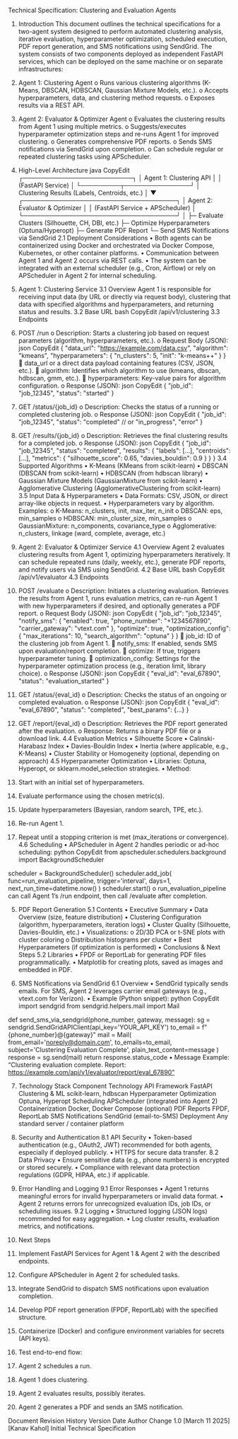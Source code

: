  Technical Specification: Clustering and Evaluation Agents
 1. Introduction
 This document outlines the technical specifications for a two-agent system designed to perform automated clustering analysis, iterative evaluation, hyperparameter optimization, scheduled execution, PDF report generation, and SMS notifications using SendGrid.
 The system consists of two components deployed as independent FastAPI services, which can be deployed on the same machine or on separate infrastructures:
 1.	Agent 1: Clustering Agent
 o	Runs various clustering algorithms (K-Means, DBSCAN, HDBSCAN, Gaussian Mixture Models, etc.).
 o	Accepts hyperparameters, data, and clustering method requests.
 o	Exposes results via a REST API.
 2.	Agent 2: Evaluator & Optimizer Agent
 o	Evaluates the clustering results from Agent 1 using multiple metrics.
 o	Suggests/executes hyperparameter optimization steps and re-runs Agent 1 for improved clustering.
 o	Generates comprehensive PDF reports.
 o	Sends SMS notifications via SendGrid upon completion.
 o	Can schedule regular or repeated clustering tasks using APScheduler.
  
 2. High-Level Architecture
 java
 CopyEdit
 ┌─────────────────────────┐
 │ Agent 1: Clustering API │
 │   (FastAPI Service)     │
 └─────────┬───────────────┘
           │
    Clustering Results (Labels, Centroids, etc.)
           │
           ▼
 ┌───────────────────────────────────┐
 │ Agent 2: Evaluator & Optimizer   │
 │ (FastAPI Service + APScheduler)  │
 └───────────────────────────────────┘
           │
           ├─ Evaluate Clusters (Silhouette, CH, DBI, etc.)
           ├─ Optimize Hyperparameters (Optuna/Hyperopt)
           ├─ Generate PDF Report
           └─ Send SMS Notifications via SendGrid
 2.1 Deployment Considerations
 •	Both agents can be containerized using Docker and orchestrated via Docker Compose, Kubernetes, or other container platforms.
 •	Communication between Agent 1 and Agent 2 occurs via REST calls.
 •	The system can be integrated with an external scheduler (e.g., Cron, Airflow) or rely on APScheduler in Agent 2 for internal scheduling.
  
 3. Agent 1: Clustering Service
 3.1 Overview
 Agent 1 is responsible for receiving input data (by URL or directly via request body), clustering that data with specified algorithms and hyperparameters, and returning status and results.
 3.2 Base URL
 bash
 CopyEdit
 /api/v1/clustering
 3.3 Endpoints
 1.	POST /run
 o	Description: Starts a clustering job based on request parameters (algorithm, hyperparameters, etc.).
 o	Request Body (JSON):
 json
 CopyEdit
 {
   "data_url": "https://example.com/data.csv",
   "algorithm": "kmeans",
   "hyperparameters": {
     "n_clusters": 5,
     "init": "k-means++"
   }
 }
 	data_url or a direct data payload containing features (CSV, JSON, etc.).
 	algorithm: Identifies which algorithm to use (kmeans, dbscan, hdbscan, gmm, etc.).
 	hyperparameters: Key-value pairs for algorithm configuration.
 o	Response (JSON):
 json
 CopyEdit
 {
   "job_id": "job_12345",
   "status": "started"
 }
 2.	GET /status/{job_id}
 o	Description: Checks the status of a running or completed clustering job.
 o	Response (JSON): 
 json
 CopyEdit
 {
   "job_id": "job_12345",
   "status": "completed" 
   // or "in_progress", "error"
 }
 3.	GET /results/{job_id}
 o	Description: Retrieves the final clustering results for a completed job.
 o	Response (JSON): 
 json
 CopyEdit
 {
   "job_id": "job_12345",
   "status": "completed",
   "results": {
     "labels": [...],
     "centroids": [...],
     "metrics": {
       "silhouette_score": 0.65,
       "davies_bouldin": 0.9
     }
   }
 }
 3.4 Supported Algorithms
 •	K-Means (KMeans from scikit-learn)
 •	DBSCAN (DBSCAN from scikit-learn)
 •	HDBSCAN (from hdbscan library)
 •	Gaussian Mixture Models (GaussianMixture from scikit-learn)
 •	Agglomerative Clustering (AgglomerativeClustering from scikit-learn)
 3.5 Input Data & Hyperparameters
 •	Data Formats: CSV, JSON, or direct array-like objects in request.
 •	Hyperparameters vary by algorithm. Examples: 
 o	K-Means: n_clusters, init, max_iter, n_init
 o	DBSCAN: eps, min_samples
 o	HDBSCAN: min_cluster_size, min_samples
 o	GaussianMixture: n_components, covariance_type
 o	Agglomerative: n_clusters, linkage (ward, complete, average, etc.)
  
 4. Agent 2: Evaluator & Optimizer Service
 4.1 Overview
 Agent 2 evaluates clustering results from Agent 1, optimizing hyperparameters iteratively. It can schedule repeated runs (daily, weekly, etc.), generate PDF reports, and notify users via SMS using SendGrid.
 4.2 Base URL
 bash
 CopyEdit
 /api/v1/evaluator
 4.3 Endpoints
 1.	POST /evaluate
 o	Description: Initiates a clustering evaluation. Retrieves the results from Agent 1, runs evaluation metrics, can re-run Agent 1 with new hyperparameters if desired, and optionally generates a PDF report.
 o	Request Body (JSON):
 json
 CopyEdit
 {
   "job_id": "job_12345",
   "notify_sms": {
     "enabled": true,
     "phone_number": "+1234567890",
     "carrier_gateway": "vtext.com"
   },
   "optimize": true,
   "optimization_config": {
     "max_iterations": 10,
     "search_algorithm": "optuna"
   }
 }
 	job_id: ID of the clustering job from Agent 1.
 	notify_sms: If enabled, sends SMS upon evaluation/report completion.
 	optimize: If true, triggers hyperparameter tuning.
 	optimization_config: Settings for the hyperparameter optimization process (e.g., iteration limit, library choice).
 o	Response (JSON):
 json
 CopyEdit
 {
   "eval_id": "eval_67890",
   "status": "evaluation_started"
 }
 2.	GET /status/{eval_id}
 o	Description: Checks the status of an ongoing or completed evaluation.
 o	Response (JSON): 
 json
 CopyEdit
 {
   "eval_id": "eval_67890",
   "status": "completed", 
   "best_params": {...}
 }
 3.	GET /report/{eval_id}
 o	Description: Retrieves the PDF report generated after the evaluation.
 o	Response: Returns a binary PDF file or a download link.
 4.4 Evaluation Metrics
 •	Silhouette Score
 •	Calinski-Harabasz Index
 •	Davies-Bouldin Index
 •	Inertia (where applicable, e.g., K-Means)
 •	Cluster Stability or Homogeneity (optional, depending on approach)
 4.5 Hyperparameter Optimization
 •	Libraries: Optuna, Hyperopt, or sklearn.model_selection strategies.
 •	Method: 
 1.	Start with an initial set of hyperparameters.
 2.	Evaluate performance using the chosen metric(s).
 3.	Update hyperparameters (Bayesian, random search, TPE, etc.).
 4.	Re-run Agent 1.
 5.	Repeat until a stopping criterion is met (max_iterations or convergence).
 4.6 Scheduling
 •	APScheduler in Agent 2 handles periodic or ad-hoc scheduling: 
 python
 CopyEdit
 from apscheduler.schedulers.background import BackgroundScheduler
 
 scheduler = BackgroundScheduler()
 scheduler.add_job(
     func=run_evaluation_pipeline, 
     trigger='interval', 
     days=1,
     next_run_time=datetime.now()
 )
 scheduler.start()
 o	run_evaluation_pipeline can call Agent 1’s /run endpoint, then call /evaluate after completion.
  
 5. PDF Report Generation
 5.1 Contents
 •	Executive Summary
 •	Data Overview (size, feature distribution)
 •	Clustering Configuration (algorithm, hyperparameters, iteration logs)
 •	Cluster Quality (Silhouette, Davies-Bouldin, etc.)
 •	Visualizations: 
 o	2D/3D PCA or t-SNE plots with cluster coloring
 o	Distribution histograms per cluster
 •	Best Hyperparameters (if optimization is performed)
 •	Conclusions & Next Steps
 5.2 Libraries
 •	FPDF or ReportLab for generating PDF files programmatically.
 •	Matplotlib for creating plots, saved as images and embedded in PDF.
  
 6. SMS Notifications via SendGrid
 6.1 Overview
 •	SendGrid typically sends emails. For SMS, Agent 2 leverages carrier email gateways (e.g., vtext.com for Verizon).
 •	Example (Python snippet): 
 python
 CopyEdit
 import sendgrid
 from sendgrid.helpers.mail import Mail
 
 def send_sms_via_sendgrid(phone_number, gateway, message):
     sg = sendgrid.SendGridAPIClient(api_key='YOUR_API_KEY')
     to_email = f"{phone_number}@{gateway}"
     mail = Mail(
         from_email='noreply@domain.com',
         to_emails=to_email,
         subject='Clustering Evaluation Complete',
         plain_text_content=message
     )
     response = sg.send(mail)
     return response.status_code
 •	Message Example:
 “Clustering evaluation complete. Report: https://example.com/api/v1/evaluator/report/eval_67890”
  
 7. Technology Stack
 Component	Technology
 API Framework	FastAPI
 Clustering & ML	scikit-learn, hdbscan
 Hyperparameter Optimization	Optuna, Hyperopt
 Scheduling	APScheduler (integrated into Agent 2)
 Containerization	Docker, Docker Compose (optional)
 PDF Reports	FPDF, ReportLab
 SMS Notifications	SendGrid (email-to-SMS)
 Deployment	Any standard server / container platform
  
 8. Security and Authentication
 8.1 API Security
 •	Token-based authentication (e.g., OAuth2, JWT) recommended for both agents, especially if deployed publicly.
 •	HTTPS for secure data transfer.
 8.2 Data Privacy
 •	Ensure sensitive data (e.g., phone numbers) is encrypted or stored securely.
 •	Compliance with relevant data protection regulations (GDPR, HIPAA, etc.) if applicable.
  
 9. Error Handling and Logging
 9.1 Error Responses
 •	Agent 1 returns meaningful errors for invalid hyperparameters or invalid data format.
 •	Agent 2 returns errors for unrecognized evaluation IDs, job IDs, or scheduling issues.
 9.2 Logging
 •	Structured logging (JSON logs) recommended for easy aggregation.
 •	Log cluster results, evaluation metrics, and notifications.
  
 10. Next Steps
 1.	Implement FastAPI Services for Agent 1 & Agent 2 with the described endpoints.
 2.	Configure APScheduler in Agent 2 for scheduled tasks.
 3.	Integrate SendGrid to dispatch SMS notifications upon evaluation completion.
 4.	Develop PDF report generation (FPDF, ReportLab) with the specified structure.
 5.	Containerize (Docker) and configure environment variables for secrets (API keys).
 6.	Test end-to-end flow: 
 1.	Agent 2 schedules a run.
 2.	Agent 1 does clustering.
 3.	Agent 2 evaluates results, possibly iterates.
 4.	Agent 2 generates a PDF and sends an SMS notification.
  
 Document Revision History
 Version	Date	Author	Change
 1.0	[March 11 2025]	[Kanav Kahol]	Initial Technical Specification
 
 